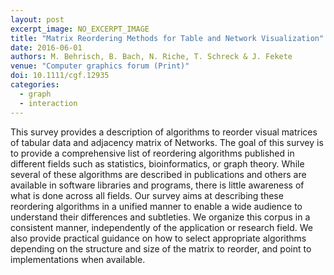 ```yaml
---
layout: post
excerpt_image: NO_EXCERPT_IMAGE
title: "Matrix Reordering Methods for Table and Network Visualization"
date: 2016-06-01
authors: M. Behrisch, B. Bach, N. Riche, T. Schreck & J. Fekete
venue: "Computer graphics forum (Print)"
doi: 10.1111/cgf.12935
categories:
  - graph
  - interaction
---
```

This survey provides a description of algorithms to reorder visual matrices of tabular data and adjacency matrix of Networks. The goal of this survey is to provide a comprehensive list of reordering algorithms published in different fields such as statistics, bioinformatics, or graph theory. While several of these algorithms are described in publications and others are available in software libraries and programs, there is little awareness of what is done across all fields. Our survey aims at describing these reordering algorithms in a unified manner to enable a wide audience to understand their differences and subtleties. We organize this corpus in a consistent manner, independently of the application or research field. We also provide practical guidance on how to select appropriate algorithms depending on the structure and size of the matrix to reorder, and point to implementations when available.
